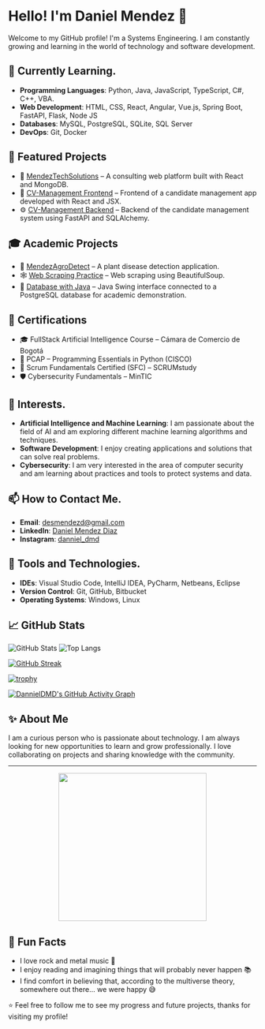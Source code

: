 # Hello! I'm Daniel Mendez 👋

Welcome to my GitHub profile! I'm a Systems Engineering. I am constantly growing and learning in the world of technology and software development.

## 🌱 Currently Learning.

- **Programming Languages**: Python, Java, JavaScript, TypeScript, C#, C++, VBA.
- **Web Development**: HTML, CSS, React, Angular, Vue.js, Spring Boot, FastAPI, Flask, Node JS
- **Databases**: MySQL, PostgreSQL, SQLite, SQL Server
- **DevOps**: Git, Docker


## 🚀 Featured Projects

- 🧠 [MendezTechSolutions](https://github.com/DannielDMD/MendezTechSolutions.git) – A consulting web platform built with React and MongoDB.
- 📝 [CV-Management Frontend](https://github.com/DannielDMD/Cv-Managments-Front-JSX.git) – Frontend of a candidate management app developed with React and JSX.
- ⚙️ [CV-Management Backend](https://github.com/DannielDMD/CV_Management.git) – Backend of the candidate management system using FastAPI and SQLAlchemy.


## 🎓 Academic Projects

- 🌿 [MendezAgroDetect](https://github.com/DannielDMD/MendezAgroDetect.git) – A plant disease detection application.
- 🕸️ [Web Scraping Practice](https://github.com/DannielDMD/Web-Scraping.git) – Web scraping using BeautifulSoup.
- 🐘 [Database with Java](https://github.com/DannielDMD/DataBaseWithJava.git) – Java Swing interface connected to a PostgreSQL database for academic demonstration.

## 📜 Certifications

- 🎓 FullStack Artificial Intelligence Course – Cámara de Comercio de Bogotá
- 🐍 PCAP – Programming Essentials in Python (CISCO)
- 🔄 Scrum Fundamentals Certified (SFC) – SCRUMstudy
- 🛡️ Cybersecurity Fundamentals – MinTIC



## 🎯 Interests.

- **Artificial Intelligence and Machine Learning**: I am passionate about the field of AI and am exploring different machine learning algorithms and techniques.
- **Software Development**: I enjoy creating applications and solutions that can solve real problems.
- **Cybersecurity**: I am very interested in the area of computer security and am learning about practices and tools to protect systems and data.

## 📫 How to Contact Me.

- **Email**: [desmendezd@gmail.com](mailto:desmendezd@gmail.com)
- **LinkedIn**: [Daniel Mendez Diaz](https://www.linkedin.com/in/daniel-m%C3%A9ndez-d%C3%ADaz-9a128b258/)
- **Instagram**: [danniel_dmd](https://www.instagram.com/danniel_dmd/)

## 🔧 Tools and Technologies.

- **IDEs**: Visual Studio Code, IntelliJ IDEA, PyCharm, Netbeans, Eclipse
- **Version Control**: Git, GitHub, Bitbucket
- **Operating Systems**: Windows, Linux



## 📈 GitHub Stats

![GitHub Stats](https://github-readme-stats.vercel.app/api?username=DannielDMD&show_icons=true&theme=radical)
![Top Langs](https://github-readme-stats.vercel.app/api/top-langs/?username=DannielDMD&layout=compact&theme=radical)

[![GitHub Streak](https://streak-stats.demolab.com?user=DannielDMD&theme=radical&date_format=M%20j%5B%2C%20Y%5D)](https://git.io/streak-stats)

[![trophy](https://github-profile-trophy.vercel.app/?username=DannielDMD&theme=radical&row=2&column=3)](https://github.com/ryo-ma/github-profile-trophy)

[![DannielDMD's GitHub Activity Graph](https://github-readme-activity-graph.vercel.app/graph?username=DannielDMD&theme=radical)](https://github.com/Ashutosh00710/github-readme-activity-graph)


## ✨ About Me

I am a curious person who is passionate about technology. I am always looking for new opportunities to learn and grow professionally. I love collaborating on projects and sharing knowledge with the community.

---
<p align="center">
  <img src="https://media.giphy.com/media/qgQUggAC3Pfv687qPC/giphy.gif" width="300">
</p>


## 🎸 Fun Facts

- I love rock and metal music 🤘
- I enjoy reading and imagining things that will probably never happen 📚
- I find comfort in believing that, according to the multiverse theory, somewhere out there... we were happy 😅

⭐️ Feel free to follow me to see my progress and future projects, thanks for visiting my profile!

